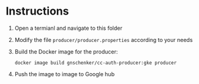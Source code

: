 # Instructions

1. Open a termianl and navigate to this folder
2. Modify the file `producer/producer.properties` according to your needs
3. Build the Docker image for the producer: 

    `docker image build gnschenker/cc-auth-producer:gke producer`

4. Push the image to image to Google hub